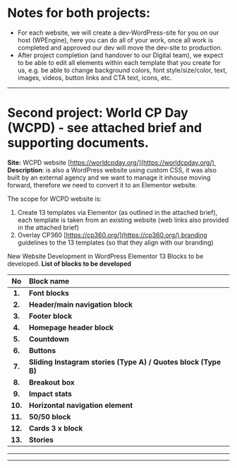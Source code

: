 
# **Notes for both projects:**

- For each website, we will create a dev-WordPress-site for you on our host (WPEngine), here you can do all of your work, once all work is completed and approved our dev will move the dev-site to production.
- After project completion (and handover to our Digital team), we expect to be able to edit all elements within each template that you create for us, e.g. be able to change background colors, font style/size/color, text, images, videos, button links and CTA text, icons, etc.

---

# **Second project: World CP Day (WCPD)** - see attached brief and supporting documents.

**Site:** WCPD website [https://worldcpday.org/](https://worldcpday.org/) 
**Description**:  is also a WordPress website using custom CSS, it was also built by an external agency and we want to manage it inhouse moving forward, therefore we need to convert it to an Elementor website. 

The scope for WCPD website is:

1. Create 13 templates via Elementor (as outlined in the attached brief), each template is taken from an existing website (web links also provided in the attached brief)
2. Overlay CP360 [https://cp360.org/](https://cp360.org/) branding guidelines to the 13 templates (so that they align with our branding)

New Website Development in WordPress Elementor 13 Blocks to be developed.
**List of blocks to be developed**

| No | Block name |
| :---: | :---- |
| **1\.** | **Font blocks** |
| **2\.** | **Header/main navigation block** |
| **3\.** | **Footer block** |
| **4\.** | **Homepage header block** |
| **5\.** | **Countdown** |
| **6\.** | **Buttons** |
| **7\.** | **Sliding Instagram stories (Type A) / Quotes block (Type B)** |
| **8\.** | **Breakout box** |
| **9\.** | **Impact stats** |
| **10\.** | **Horizontal navigation element** |
| **11\.** | **50/50 block** |
| **12\.** | **Cards 3 x block** |
| **13\.** | **Stories** |

---





---


